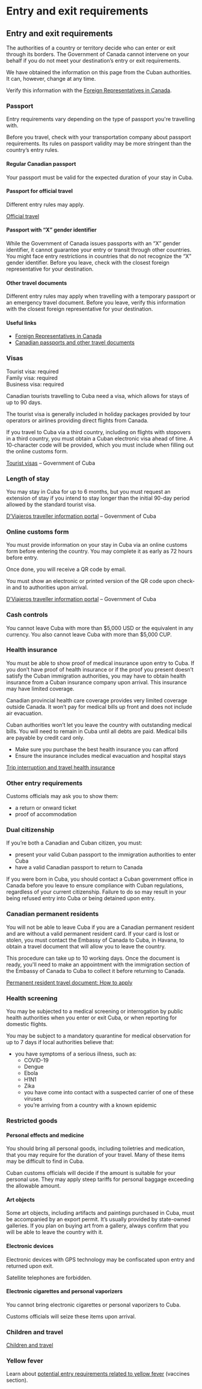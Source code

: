 # Entry and exit requirements

## Entry and exit requirements

The authorities of a country or territory decide who can enter or exit through its borders. The Government of Canada cannot intervene on your behalf if you do not meet your destination’s entry or exit requirements.

We have obtained the information on this page from the Cuban authorities. It can, however, change at any time.

Verify this information with the [Foreign Representatives in Canada](https://www.international.gc.ca/protocol-protocole/reps.aspx?lang=eng).

### Passport

Entry requirements vary depending on the type of passport you're travelling with.

Before you travel, check with your transportation company about passport requirements. Its rules on passport validity may be more stringent than the country’s entry rules.

#### Regular Canadian passport

Your passport must be valid for the expected duration of your stay in Cuba.

#### Passport for official travel

Different entry rules may apply.

[Official travel](https://www.canada.ca/en/immigration-refugees-citizenship/services/canadian-passports/official-travel.html)

#### Passport with “X” gender identifier

While the Government of Canada issues passports with an “X” gender identifier, it cannot guarantee your entry or transit through other countries. You might face entry restrictions in countries that do not recognize the “X” gender identifier. Before you leave, check with the closest foreign representative for your destination.

#### Other travel documents

Different entry rules may apply when travelling with a temporary passport or an emergency travel document. Before you leave, verify this information with the closest foreign representative for your destination.

#### Useful links

* [Foreign Representatives in Canada](https://www.international.gc.ca/protocol-protocole/reps.aspx?lang=eng)
* [Canadian passports and other travel documents](http://www.canada.ca/passport)

### Visas

Tourist visa: required  
 Family visa: required  
 Business visa: required

Canadian tourists travelling to Cuba need a visa, which allows for stays of up to 90 days.

The tourist visa is generally included in holiday packages provided by tour operators or airlines providing direct flights from Canada.

If you travel to Cuba via a third country, including on flights with stopovers in a third country, you must obtain a Cuban electronic visa ahead of time. A 10-character code will be provided, which you must include when filling out the online customs form.

[Tourist visas](https://evisacuba.cu/en/inicio) – Government of Cuba

### Length of stay

You may stay in Cuba for up to 6 months, but you must request an extension of stay if you intend to stay longer than the initial 90-day period allowed by the standard tourist visa.

[D’Viajeros traveller information portal](https://dviajeros.mitrans.gob.cu/inicio) – Government of Cuba

### Online customs form

You must provide information on your stay in Cuba via an online customs form before entering the country. You may complete it as early as 72 hours before entry.

Once done, you will receive a QR code by email.

You must show an electronic or printed version of the QR code upon check-in and to authorities upon arrival.

[D’Viajeros traveller information portal](https://dviajeros.mitrans.gob.cu/inicio) – Government of Cuba

### Cash controls

You cannot leave Cuba with more than $5,000 USD or the equivalent in any currency. You also cannot leave Cuba with more than $5,000 CUP.

### Health insurance

You must be able to show proof of medical insurance upon entry to Cuba. If you don’t have proof of health insurance or if the proof you present doesn’t satisfy the Cuban immigration authorities, you may have to obtain health insurance from a Cuban insurance company upon arrival. This insurance may have limited coverage.

Canadian provincial health care coverage provides very limited coverage outside Canada. It won’t pay for medical bills up front and does not include air evacuation.

Cuban authorities won’t let you leave the country with outstanding medical bills. You will need to remain in Cuba until all debts are paid. Medical bills are payable by credit card only.

* Make sure you purchase the best health insurance you can afford
* Ensure the insurance includes medical evacuation and hospital stays

[Trip interruption and travel health insurance](https://travel.gc.ca/travelling/documents/travel-insurance)

### Other entry requirements

Customs officials may ask you to show them:

* a return or onward ticket
* proof of accommodation

### Dual citizenship

If you’re both a Canadian and Cuban citizen, you must:

* present your valid Cuban passport to the immigration authorities to enter Cuba
* have a valid Canadian passport to return to Canada

If you were born in Cuba, you should contact a Cuban government office in Canada before you leave to ensure compliance with Cuban regulations, regardless of your current citizenship. Failure to do so may result in your being refused entry into Cuba or being detained upon entry.

### Canadian permanent residents

You will not be able to leave Cuba if you are a Canadian permanent resident and are without a valid permanent resident card. If your card is lost or stolen, you must contact the Embassy of Canada to Cuba, in Havana, to obtain a travel document that will allow you to leave the country.

This procedure can take up to 10 working days. Once the document is ready, you'll need to make an appointment with the immigration section of the Embassy of Canada to Cuba to collect it before returning to Canada.

[Permanent resident travel document: How to apply](https://www.canada.ca/en/immigration-refugees-citizenship/services/new-immigrants/pr-travel-document/how-to-apply.html)

### Health screening

You may be subjected to a medical screening or interrogation by public health authorities when you enter or exit Cuba, or when reporting for domestic flights.

You may be subject to a mandatory quarantine for medical observation for up to 7 days if local authorities believe that:

* you have symptoms of a serious illness, such as:
  + COVID-19
  + Dengue
  + Ebola
  + H1N1
  + Zika
  + you have come into contact with a suspected carrier of one of these viruses
  + you’re arriving from a country with a known epidemic

### Restricted goods

#### Personal effects and medicine

You should bring all personal goods, including toiletries and medication, that you may require for the duration of your travel. Many of these items may be difficult to find in Cuba.

Cuban customs officials will decide if the amount is suitable for your personal use. They may apply steep tariffs for personal baggage exceeding the allowable amount.

#### Art objects

Some art objects, including artifacts and paintings purchased in Cuba, must be accompanied by an export permit. It’s usually provided by state-owned galleries. If you plan on buying art from a gallery, always confirm that you will be able to leave the country with it.

#### Electronic devices

Electronic devices with GPS technology may be confiscated upon entry and returned upon exit.

Satellite telephones are forbidden.

#### Electronic cigarettes and personal vaporizers

You cannot bring electronic cigarettes or personal vaporizers to Cuba.

Customs officials will seize these items upon arrival.

### Children and travel

[Children and travel](http://travel.gc.ca/travelling/children)

### Yellow fever

Learn about [potential entry requirements related to yellow fever](#health) (vaccines section).